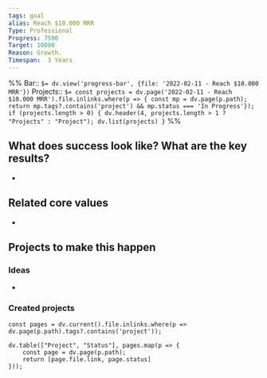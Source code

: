 ```yaml
---
tags: goal
alias: Reach $10.000 MRR
Type: Professional
Progress: 7500
Target: 10000
Reason: Growth.
Timespan:  3 Years
---
```

%%
Bar:: `$= dv.view('progress-bar', {file: '2022-02-11 - Reach $10.000 MRR'})`
Projects:: `$= const projects = dv.page('2022-02-11 - Reach $10.000 MRR').file.inlinks.where(p => { const mp = dv.page(p.path); return mp.tags?.contains('project') && mp.status === 'In Progress'}); if (projects.length > 0) { dv.header(4, projects.length > 1 ? "Projects" : "Project"); dv.list(projects) }`
%%


## What does success look like? What are the key results?
- 


## Related core values
- 

## Projects to make this happen
### Ideas
- 

### Created projects
```dataviewjs
const pages = dv.current().file.inlinks.where(p => dv.page(p.path).tags?.contains('project'));

dv.table(["Project", "Status"], pages.map(p => {
	const page = dv.page(p.path); 
	return [page.file.link, page.status]
}));
```
